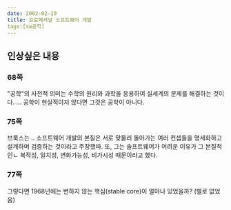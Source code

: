 ```yaml
---
date: 2002-02-19
title: 프로페셔널 소프트웨어 개발
tags:[sw공학]
---
```


## 인상싶은 내용
### 68쪽
"공학"의 사전적 의미는 수학의 원리와 과학을 응용하여 실세계의 문제를 해결하는 것이다.
...
공학이 현실적이지 않다면 그것은 공학이 아니다.

### 75쪽
브룩스는 .. 소프트웨어 개발의 본질은 서로 맞물러 돌아가는 여러 컨셉들을 명세화하고 설계하며 검증하는 것이라고 주장했따. 또, 그는 솔프트웨어가 어려운 이유가 그 본질적인ㄴ 복작성, 일치성, 변화가능성, 비가시성 때문이라고 했다.

### 77쪽
그렇다면 1968년에는 변하지 않는 핵심(stable core)이 얼마나 있었을까? (별로 없었음)
